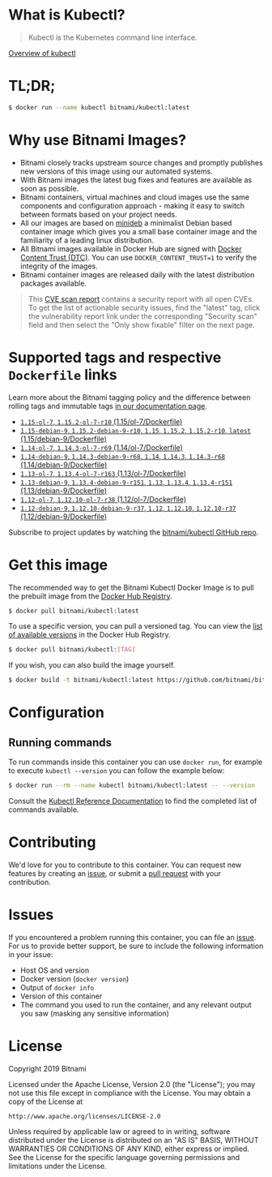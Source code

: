 
# What is Kubectl?

> Kubectl is the Kubernetes command line interface.

[Overview of kubectl](https://kubernetes.io/docs/reference/kubectl/overview/)

# TL;DR;

```bash
$ docker run --name kubectl bitnami/kubectl:latest
```

# Why use Bitnami Images?

* Bitnami closely tracks upstream source changes and promptly publishes new versions of this image using our automated systems.
* With Bitnami images the latest bug fixes and features are available as soon as possible.
* Bitnami containers, virtual machines and cloud images use the same components and configuration approach - making it easy to switch between formats based on your project needs.
* All our images are based on [minideb](https://github.com/bitnami/minideb) a minimalist Debian based container image which gives you a small base container image and the familiarity of a leading linux distribution.
* All Bitnami images available in Docker Hub are signed with [Docker Content Trust (DTC)](https://docs.docker.com/engine/security/trust/content_trust/). You can use `DOCKER_CONTENT_TRUST=1` to verify the integrity of the images.
* Bitnami container images are released daily with the latest distribution packages available.


> This [CVE scan report](https://quay.io/repository/bitnami/kubectl?tab=tags) contains a security report with all open CVEs. To get the list of actionable security issues, find the "latest" tag, click the vulnerability report link under the corresponding "Security scan" field and then select the "Only show fixable" filter on the next page.

# Supported tags and respective `Dockerfile` links

Learn more about the Bitnami tagging policy and the difference between rolling tags and immutable tags [in our documentation page](https://docs.bitnami.com/containers/how-to/understand-rolling-tags-containers/).


* [`1.15-ol-7`, `1.15.2-ol-7-r10` (1.15/ol-7/Dockerfile)](https://github.com/bitnami/bitnami-docker-kubectl/blob/1.15.2-ol-7-r10/1.15/ol-7/Dockerfile)
* [`1.15-debian-9`, `1.15.2-debian-9-r10`, `1.15`, `1.15.2`, `1.15.2-r10`, `latest` (1.15/debian-9/Dockerfile)](https://github.com/bitnami/bitnami-docker-kubectl/blob/1.15.2-debian-9-r10/1.15/debian-9/Dockerfile)
* [`1.14-ol-7`, `1.14.3-ol-7-r69` (1.14/ol-7/Dockerfile)](https://github.com/bitnami/bitnami-docker-kubectl/blob/1.14.3-ol-7-r69/1.14/ol-7/Dockerfile)
* [`1.14-debian-9`, `1.14.3-debian-9-r68`, `1.14`, `1.14.3`, `1.14.3-r68` (1.14/debian-9/Dockerfile)](https://github.com/bitnami/bitnami-docker-kubectl/blob/1.14.3-debian-9-r68/1.14/debian-9/Dockerfile)
* [`1.13-ol-7`, `1.13.4-ol-7-r163` (1.13/ol-7/Dockerfile)](https://github.com/bitnami/bitnami-docker-kubectl/blob/1.13.4-ol-7-r163/1.13/ol-7/Dockerfile)
* [`1.13-debian-9`, `1.13.4-debian-9-r151`, `1.13`, `1.13.4`, `1.13.4-r151` (1.13/debian-9/Dockerfile)](https://github.com/bitnami/bitnami-docker-kubectl/blob/1.13.4-debian-9-r151/1.13/debian-9/Dockerfile)
* [`1.12-ol-7`, `1.12.10-ol-7-r38` (1.12/ol-7/Dockerfile)](https://github.com/bitnami/bitnami-docker-kubectl/blob/1.12.10-ol-7-r38/1.12/ol-7/Dockerfile)
* [`1.12-debian-9`, `1.12.10-debian-9-r37`, `1.12`, `1.12.10`, `1.12.10-r37` (1.12/debian-9/Dockerfile)](https://github.com/bitnami/bitnami-docker-kubectl/blob/1.12.10-debian-9-r37/1.12/debian-9/Dockerfile)

Subscribe to project updates by watching the [bitnami/kubectl GitHub repo](https://github.com/bitnami/bitnami-docker-kubectl).

# Get this image

The recommended way to get the Bitnami Kubectl Docker Image is to pull the prebuilt image from the [Docker Hub Registry](https://hub.docker.com/r/bitnami/kubectl).

```bash
$ docker pull bitnami/kubectl:latest
```

To use a specific version, you can pull a versioned tag. You can view the [list of available versions](https://hub.docker.com/r/bitnami/kubectl/tags/) in the Docker Hub Registry.

```bash
$ docker pull bitnami/kubectl:[TAG]
```

If you wish, you can also build the image yourself.

```bash
$ docker build -t bitnami/kubectl:latest https://github.com/bitnami/bitnami-docker-kubectl.git
```

# Configuration

## Running commands

To run commands inside this container you can use `docker run`, for example to execute `kubectl --version` you can follow the example below:

```bash
$ docker run --rm --name kubectl bitnami/kubectl:latest -- --version
```

Consult the [Kubectl Reference Documentation](https://kubernetes.io/docs/reference/generated/kubectl/kubectl-commands) to find the completed list of commands available.

# Contributing

We'd love for you to contribute to this container. You can request new features by creating an [issue](https://github.com/bitnami/bitnami-docker-kubectl/issues), or submit a [pull request](https://github.com/bitnami/bitnami-docker-kubectl/pulls) with your contribution.

# Issues

If you encountered a problem running this container, you can file an [issue](https://github.com/bitnami/bitnami-docker-kubectl/issues). For us to provide better support, be sure to include the following information in your issue:

- Host OS and version
- Docker version (`docker version`)
- Output of `docker info`
- Version of this container
- The command you used to run the container, and any relevant output you saw (masking any sensitive information)

# License

Copyright 2019 Bitnami

Licensed under the Apache License, Version 2.0 (the "License");
you may not use this file except in compliance with the License.
You may obtain a copy of the License at

    http://www.apache.org/licenses/LICENSE-2.0

Unless required by applicable law or agreed to in writing, software
distributed under the License is distributed on an "AS IS" BASIS,
WITHOUT WARRANTIES OR CONDITIONS OF ANY KIND, either express or implied.
See the License for the specific language governing permissions and
limitations under the License.
